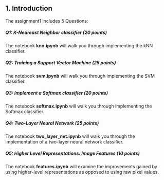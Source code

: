 ## 1. Introduction
The assignment1 includes 5 Questions:

##### Q1: K-Neareast Neighbor classifier (20 points)
The notebook **knn.ipynb** will walk you through implementing the kNN classifier.

##### Q2: Training a Support Vector Machine (25 points)
The notebook **svm.ipynb** will walk you through implementing the SVM classifier.

##### Q3: Implement a Softmax classifier (20 points)
The notebook **softmax.ipynb** will walk you through implementing the Softmax classifier.

##### Q4: Two-Layer Neural Network (25 points)
The notebook **two_layer_net.ipynb** will walk you through the implementation of a two-layer neural network classifier.

##### Q5: Higher Level Representations: Image Features (10 points)
The notebook **features.ipynb** will examine the improvements gained by using higher-level representations as opposed to using raw pixel values.